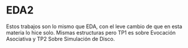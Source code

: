 # EDA2
Estos trabajos son lo mismo que EDA, con el leve cambio de que en esta materia lo hice solo. Mismas estructuras pero TP1 es sobre Evocación Asociativa y TP2 Sobre Simulación de Disco.

